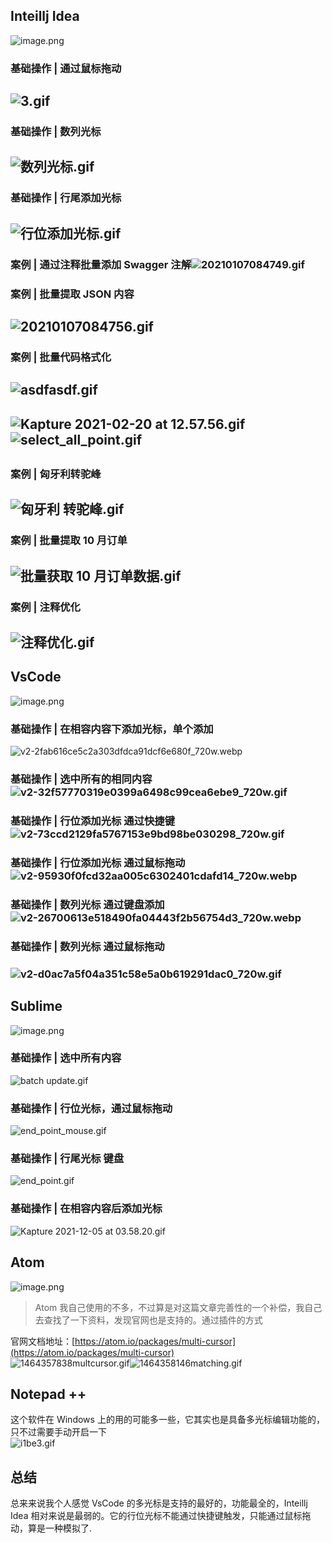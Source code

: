 ## Inteillj Idea

![image.png](images/multiple-point-idea/3763af7c3962c008fa25db529da404f2.png)

### 基础操作 | 通过鼠标拖动

##

## ![3.gif](images/multiple-point-idea/b9a55702f2c9c6a0cc9a180fb78bc927.gif)

### 基础操作 | 数列光标

## ![数列光标.gif](images/multiple-point-idea/71b55973c098a6e0b97737bdc605014d.gif)

### 基础操作 | 行尾添加光标

## ![行位添加光标.gif](images/multiple-point-idea/64ba0e3ea350e8e3df9bb4df897a9d6f.gif)

###

### 案例 | 通过注释批量添加 Swagger 注解![20210107084749.gif](images/multiple-point-idea/d24c9c89cab3a2fcda6f74b0ef337983.gif)

### 案例 | 批量提取 JSON 内容

## ![20210107084756.gif](images/multiple-point-idea/034fb7c1839f5dbbcb3d8563eb3f638b.gif)

### 案例 | 批量代码格式化

## ![asdfasdf.gif](images/multiple-point-idea/60819866e05722bcd9a30bbc0d465bb3.gif)

## ![Kapture 2021-02-20 at 12.57.56.gif](images/multiple-point-idea/66ea6302f444982e31b232325bc3eda3.57.56.gif)<br />![select_all_point.gif](images/multiple-point-idea/6eecbe2475a7a6a9a3a350573fcd80c9.gif)

##

### 案例 | 匈牙利转驼峰

## ![匈牙利 转驼峰.gif](images/multiple-point-idea/df4ea77deca5bd33634cfb4a93a38c39.gif)

### 案例 | 批量提取 10 月订单

## ![批量获取 10 月订单数据.gif](images/multiple-point-idea/cbe4b0ac318b9fe67e2d8317c28bc999.gif)

###

### 案例 | 注释优化

## ![注释优化.gif](images/multiple-point-idea/9cb892b857716de92b04e52216c741cc.gif)

## VsCode

![image.png](images/multiple-point-idea/ee40548e213fe598cef0ce55d8d37508.png)

### 基础操作 | 在相容内容下添加光标，单个添加

![v2-2fab616ce5c2a303dfdca91dcf6e680f_720w.webp](images/multiple-point-idea/8da47dfac4506b6baf3a25d069559469.webp)

### 基础操作 | 选中所有的相同内容![v2-32f57770319e0399a6498c99cea6ebe9_720w.gif](images/multiple-point-idea/7bfd3f804994ceb18228da1fe6750255.gif)

###

### 基础操作 | 行位添加光标 通过快捷键![v2-73ccd2129fa5767153e9bd98be030298_720w.gif](images/multiple-point-idea/3c8ce2cc988c85633647e2040dfa1460.gif)

### 基础操作 | 行位添加光标 通过鼠标拖动![v2-95930f0fcd32aa005c6302401cdafd14_720w.webp](images/multiple-point-idea/01052a89ab5da1a63f96e4c6ab7dee09.webp)

### 基础操作 | 数列光标 通过键盘添加![v2-26700613e518490fa04443f2b56754d3_720w.webp](images/multiple-point-idea/be5958e6e643b7d1c2e6eefc1548ac3f.webp)

### 基础操作 | 数列光标 通过鼠标拖动

### ![v2-d0ac7a5f04a351c58e5a0b619291dac0_720w.gif](images/multiple-point-idea/afff504beb3234fcc64da311a414742c.gif)

## Sublime

![image.png](images/multiple-point-idea/7cef503ad884f5cf98b97aeb50f98619.png)

### 基础操作 | 选中所有内容

![batch update.gif](images/multiple-point-idea/d676b20779cfbd4837fca18b7b9592ee.gif)

### 基础操作 | 行位光标，通过鼠标拖动

![end_point_mouse.gif](images/multiple-point-idea/a210eff0579229c41a7ba8ecdfaedffb.gif)

### 基础操作 | 行尾光标 键盘

![end_point.gif](images/multiple-point-idea/7b948708febf765e60264b481f8c0958.gif)

### 基础操作 | 在相容内容后添加光标

![Kapture 2021-12-05 at 03.58.20.gif](images/multiple-point-idea/48556827554953dc6070f422d2b4b5cd.58.20.gif)

## Atom

![image.png](images/multiple-point-idea/797e588bc982ff6ca4f66b1721ac1b7a.png)

> Atom 我自己使用的不多，不过算是对这篇文章完善性的一个补偿，我自己去查找了一下资料，发现官网也是支持的。通过插件的方式

官网文档地址：[https://atom.io/packages/multi-cursor](https://atom.io/packages/multi-cursor)<br />![1464357838multcursor.gif](images/multiple-point-idea/e4333dd9ad2c27b193cd3d84efa24589.gif)![1464358146matching.gif](images/multiple-point-idea/42f7ece97703c59f30c95b79f3b01578.gif)

## Notepad ++

这个软件在 Windows 上的用的可能多一些，它其实也是具备多光标编辑功能的，只不过需要手动开启一下<br />![i1be3.gif](images/multiple-point-idea/8d9b533fecf5afe39db13d64f953553b.gif)

## 总结

总来来说我个人感觉 VsCode 的多光标是支持的最好的，功能最全的，Inteillj Idea 相对来说是最弱的。它的行位光标不能通过快捷键触发，只能通过鼠标拖动，算是一种模拟了.
